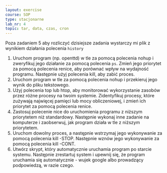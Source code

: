 ```yaml
---
layout: exercise
course: SOP
type: stacjonarne
lab_nr: 4 
topic: tar, data, czas, cron
---
```

Poza zadaniem 5 aby rozliczyć dzisiejsze zadania wystarczy mi plik z wynikiem działania polecenia ```history```

1. Uruchom program (np. openttd) w tle za pomocą polecenia nohup i zweryfikuj jego działanie za pomocą polecenia ```ps```. Zmień jego priorytet za pomocą polecenia renice, aby porównać wpływ na wydajność programu. Następnie użyj polecenia kill, aby zabić proces.
2. Uruchom program w tle za pomocą polecenia nohup i przekieruj jego wynik do pliku tekstowego. 
3. Użyj polecenia top lub htop, aby monitorować wykorzystanie zasobów przez różne procesy na twoim systemie. Zidentyfikuj procesy, które zużywają najwięcej pamięci lub mocy obliczeniowej, i zmień ich priorytet za pomocą polecenia renice.
4. Zastosuj polecenie nice do uruchomienia programu z niższym priorytetem niż standardowy. Następnie wykonaj inne zadanie na komputerze i zaobserwuj, jak program działa w tle z niższym priorytetem.
5. Uruchom dowolny proces, a następnie wstrzymaj jego wykonywanie za pomocą polecenia kill -STOP. Następnie wznów jego wykonywanie za pomocą polecenia kill -CONT.
6. Utwórz skrypt, który automatycznie uruchamia program po starcie systemu. Następnie zrestartuj system i upewnij się, że program uruchamia się automatycznie - wujek google albo prowadzący podpowiedzą, w razie czego. 